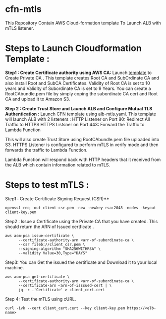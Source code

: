 # cfn-mtls
This Repository Contain AWS Cloud-formation template To Launch ALB with mTLS listener.

Steps to Launch Cloudformation Template :
=========================================

**Step1 : Create Certificate authority using AWS CA:** Launch [template](https://github.com/anavaz/cfn-mtls/blob/main/issue-certificate-using-aws-private-ca.yaml) to Create Private CA . This template creates Root CA and SubOrdinate CA and also install Root and SubCA Certificates. Validity of Root CA is set to 10 years and Validity of Subordinate CA is set to 9 Years.  You can create a RootCAbundle.pem file by simply coping the subordinate CA cert and Root CA and upload it to Amazon S3. 

**Step 2 : Create Trust Store and Launch ALB and Configure Mutual TLS Authentication :** Launch CFN template using  alb-mtls.yaml. This template will launch ALB with 2 listeners :
    HTTP Listener on Port 80: Redirect All Traffic to HTTPS
    HTTPS Listsner on Port 443: Forward the Traffic to Lambda Function

 This will also create Trust Store using RootCAbundle.pem file uploaded into S3. HTTPS Listener is configured to perform mTLS in verify mode and then forwards the traffic to Lambda Function.

 Lambda Function will respond back with HTTP headers that it received from the ALB which contain information related to mTLS. 


 Steps to test mTLS :
 ==================

Step1 : Create Certificate Signing Request (CSR)** 
```
openssl req -out client-csr.pem -new -newkey rsa:2048 -nodes -keyout client-key.pem
```
Step2 : Issue a Certificate using the Private CA that you have created. This should return the ARN of Issued certficate .
```
aws acm-pca issue-certificate \
      --certificate-authority-arn <arn-of-subordinate-ca \
      --csr fileb://client_csr.pem \
      --signing-algorithm "SHA256WITHRSA" \
      --validity Value=30,Type="DAYS" 
```
Step3: You can Get the issued the certificate and Download it to your local machine.
```
aws acm-pca get-certificate \
      --certificate-authority-arn <arn-of-subordinate-ca \
      --certificate-arn <arn-of-isssued-cert | \
      jq -r .'Certificate' > client_cert.cert
 ```

Step 4: Test the mTLS using cURL.
```
curl -ivk --cert client_cert.cert --key client-key.pem https://<elb-name>
```
